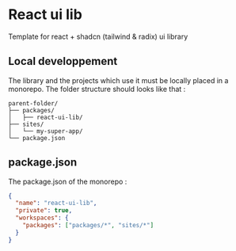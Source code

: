 # React ui lib

Template for react + shadcn (tailwind & radix) ui library

## Local developpement

The library and the projects which use it must be locally placed in a monorepo.
The folder structure should looks like that :

```
parent-folder/
├── packages/
│   ├── react-ui-lib/
├── sites/
│   └── my-super-app/
└── package.json
```

## package.json

The package.json of the monorepo :

```json
{
  "name": "react-ui-lib",
  "private": true,
  "workspaces": {
    "packages": ["packages/*", "sites/*"]
  }
}
```
